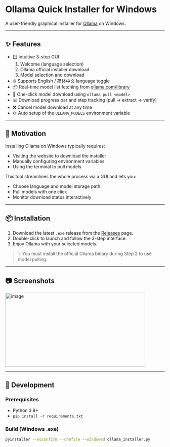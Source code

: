 # Ollama Quick Installer for Windows

A user-friendly graphical installer for [Ollama](https://ollama.com) on Windows.

---

## ✨ Features

- 🪟 Intuitive 3-step GUI
  1. Welcome (language selection)
  2. Ollama official installer download
  3. Model selection and download
- 🌐 Supports English / 简体中文 language toggle
- 📦 Real-time model list fetching from [ollama.com/library](https://ollama.com/library)
- 🔽 One-click model download using `ollama pull <model>`
- 📊 Download progress bar and step tracking (pull → extract → verify)
- ❌ Cancel model download at any time
- ⚙️ Auto setup of the `OLLAMA_MODELS` environment variable

---

## 🎯 Motivation

Installing Ollama on Windows typically requires:
- Visiting the website to download the installer
- Manually configuring environment variables
- Using the terminal to pull models

This tool streamlines the whole process via a GUI and lets you:
- Choose language and model storage path
- Pull models with one click
- Monitor download status interactively

---

## 📦 Installation

1. Download the latest `.exe` release from the [Releases](https://github.com/EthanYixuanMi/ollama-quick-installer/releases) page.
2. Double-click to launch and follow the 3-step interface.
3. Enjoy Ollama with your selected models.

> 💡 You must install the official Ollama binary during Step 2 to use model pulling.

---

## 📷 Screenshots

<img width="442" height="233" alt="image" src="https://github.com/user-attachments/assets/518e50f4-b365-4d8e-82ee-30be43b6bbe6" />

---

## 🚀 Development

### Prerequisites

- Python 3.8+
- `pip install -r requirements.txt`

### Build (Windows .exe)

```bash
pyinstaller --noconfirm --onefile --windowed ollama_installer.py
